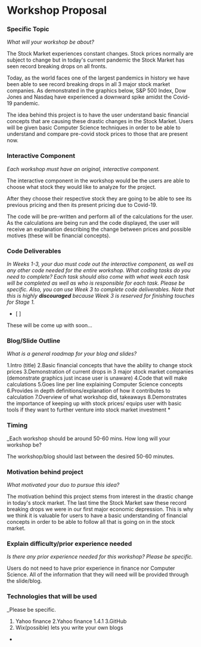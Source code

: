 # Workshop Proposal

### Specific Topic
_What will your workshop be about?_

The Stock Market experiences constant changes. Stock prices normally are subject to change but in today's current pandemic the Stock Market has seen record breaking drops on all fronts.
	
Today, as the world faces one of the largest pandemics in history we have been able to see record breaking drops in all 3 major stock market companies. As demonstrated in the graphics below, S&P 500 Index, Dow Jones and Nasdaq have experienced a downward spike amidst the Covid-19 pandemic. 
	
The idea behind this project is to have the user understand basic financial concepts that are causing these drastic changes in the Stock Market. Users will be given basic Computer Science techniques in order to be able to understand and compare pre-covid stock prices to those that are present now.


### Interactive Component
_Each workshop must have an original, interactive component._

The interactive component in the workshop would be the users are able to choose what stock they would like to analyze for the project. 
	
After they choose their respective stock they are going to be able to see its previous pricing and then its present pricing due to Covid-19. 

The code will be pre-written and perform all of the calculations for the user. As the calculations are being run and the code displayed, the user will receive an explanation describing the change between prices and possible motives (these will be financial concepts).


### Code Deliverables
_In Weeks 1-3, your duo must code out the interactive component, as well as any other code needed for the entire workshop. 
What coding tasks do you need to complete? Each task should also come with what week each task will be completed as well as who is responsible for each task.
Please be specific._
_Also, you can use Week 3 to complete code deliverables. Note that this is highly **discouraged** because Week 3 is reserved for finishing touches for Stage 1._
- [ ]

These will be come up with soon...

### Blog/Slide Outline
_What is a general roadmap for your blog and slides?_

1.Intro (title)
2.Basic financial concepts that have the ability to change stock prices
3.Demonstration of current drops in 3 major stock market companies (demonstrate graphics just incase user is unaware)
4.Code that will make calculations
5.Goes line per line explaining Computer Science concepts
6.Provides in depth definitions/explanation of how it contributes to calculation
7.Overview of what workshop did, takeaways
8.Demonstrates the importance of keeping up with stock prices/ equips user with basic tools if they want to further venture into stock market investment
* 

### Timing
_Each workshop should be around 50-60 mins. How long will your workshop be?

The workshop/blog should last between the desired 50-60 minutes.

### Motivation behind project
_What motivated your duo to pursue this idea?_

The motivation behind this project stems from interest in the drastic change in today's stock market. The last time the Stock Market saw these record breaking drops we were in our first major economic depression. This is why we think it is valuable for users to have a basic understanding of financial concepts in order to be able to follow all that is going on in the stock market.




### Explain difficulty/prior experience needed
_Is there any prior experience needed for this workshop? Please be specific._

Users do not need to have prior experience in finance nor Computer Science. All of the information that they will need will be provided through the slide/blog. 


### Technologies that will be used
_Please be specific.

1. Yahoo finance
2.Yahoo finance 1.4.1
3.GitHub
4. Wix(possible)
  lets you write your own blogs

* 

